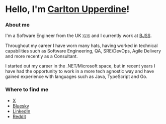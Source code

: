 # Hello, I'm [Carlton Upperdine](https://linkedin.com/in/carltonupp)!

### About me

I'm a Software Engineer from the UK 🇬🇧 and I currently work at [BJSS](https://www.bjss.com/).

Throughout my career I have worn many hats, having worked in technical capabilities such as Software Engineering, QA, SRE/DevOps, Agile Delivery and more recently as a Consultant.

I started out my career in the .NET/Microsoft space, but in recent years I have had the opportunity to work in a more tech agnostic way and have gained experience with languages such as Java, TypeScript and Go.

### Where to find me

* [X](https://x.com/carltonupp)
* [Bluesky](https://bsky.app/profile/upperdine.dev)
* [LinkedIn](https://linkedin.com/in/carltonupp)
* [Reddit](https://reddit.com/u/upperdine)



